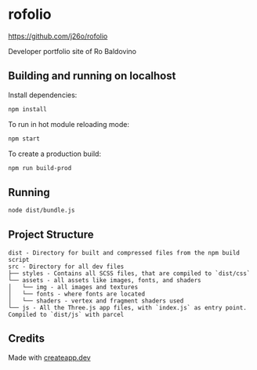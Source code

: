 # rofolio

https://github.com/j26o/rofolio

Developer portfolio site of Ro Baldovino

## Building and running on localhost

Install dependencies:

```sh
npm install
```

To run in hot module reloading mode:

```sh
npm start
```

To create a production build:

```sh
npm run build-prod
```

## Running

```sh
node dist/bundle.js
```

## Project Structure

```
dist - Directory for built and compressed files from the npm build script
src - Directory for all dev files
├── styles - Contains all SCSS files, that are compiled to `dist/css`
└── assets - all assets like images, fonts, and shaders
│   └── img - all images and textures
│   └── fonts - where fonts are located
│   └── shaders - vertex and fragment shaders used
└── js - All the Three.js app files, with `index.js` as entry point. Compiled to `dist/js` with parcel
```

## Credits

Made with [createapp.dev](https://createapp.dev/)
